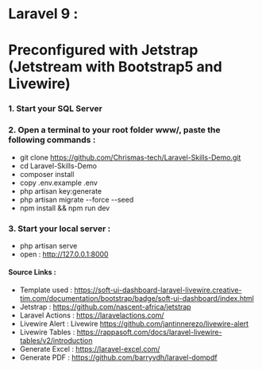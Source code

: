 # Laravel 9 : 
# Preconfigured with Jetstrap (Jetstream with Bootstrap5 and Livewire)

### 1. Start your SQL Server

### 2. Open a terminal to your root folder www/, paste the following commands :

- git clone https://github.com/Chrismas-tech/Laravel-Skills-Demo.git
- cd Laravel-Skills-Demo
- composer install
- copy .env.example .env
- php artisan key:generate
- php artisan migrate --force --seed
- npm install && npm run dev

### 3. Start your local server : 
- php artisan serve
- open : http://127.0.0.1:8000

#### Source Links :
- Template used : https://soft-ui-dashboard-laravel-livewire.creative-tim.com/documentation/bootstrap/badge/soft-ui-dashboard/index.html
- Jetstrap : https://github.com/nascent-africa/jetstrap
- Laravel Actions : https://laravelactions.com/
- Livewire Alert : Livewire https://github.com/jantinnerezo/livewire-alert
- Livewire Tables : https://rappasoft.com/docs/laravel-livewire-tables/v2/introduction
- Generate Excel : https://laravel-excel.com/
- Generate PDF : https://github.com/barryvdh/laravel-dompdf
